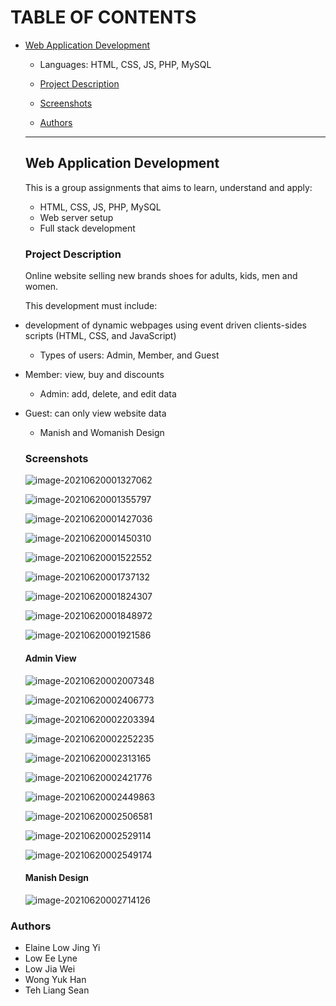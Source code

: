 # TABLE OF CONTENTS

* [Web Application Development ](#web-application-development)

  * Languages: HTML, CSS, JS, PHP, MySQL
  
  * [Project Description](#project-description)

  * [Screenshots](#screenshots)

  * [Authors](#authors)

    

  ---
  
  ## Web Application Development

  This is a group assignments that aims to learn, understand and apply:

  * HTML, CSS, JS, PHP, MySQL
  * Web server setup
  * Full stack development

  ### Project Description
  
  Online website selling new brands shoes for adults, kids, men and women.
  
  This development must include:
  
* development of dynamic webpages using event driven clients-sides scripts (HTML, CSS, and JavaScript)
  * Types of users: Admin, Member, and Guest
* Member: view, buy and discounts
  * Admin: add, delete, and edit data
* Guest: can only view website data
  * Manish and Womanish Design
  
  ### Screenshots
  
  ![image-20210620001327062](Screenshots/login)
  
  ![image-20210620001355797](Screenshots/login.jpg)


  ![image-20210620001427036](Screenshots/home.png)

  ![image-20210620001450310](Screenshots/shop.png)


  ![image-20210620001522552](Screenshots/blog.png)

  ![image-20210620001737132](Screenshots/postblog.png)


  ![image-20210620001824307](Screenshots/faq.png)

  ![image-20210620001848972](Screenshots/aboutus.png)

  ![image-20210620001921586](Screenshots/contactus.png)

  

  #### Admin View

  ![image-20210620002007348](Screenshots/adminlogin.png)


  ![image-20210620002406773](Screenshots/adminhome.png)

  ![image-20210620002203394](Screenshots/adminaddshoe.png)

  ![image-20210620002252235](Screenshots/admindeleteshoe.png)

  ![image-20210620002313165](Screenshots/adminupdate.png)

  ![image-20210620002421776](Screenshots/adminshop.png)

  

  ![image-20210620002449863](Screenshots/adminfaq.png)

  ![image-20210620002506581](Screenshots/admineditfaq.png)

  

  ![image-20210620002529114](Screenshots/admincontact.png)

  ![image-20210620002549174](Screenshots/adminreplyenquiry.png)

  #### Manish Design

  ![image-20210620002714126](Screenshots/mainshview.png)



### Authors 

* Elaine Low Jing Yi
* Low Ee Lyne
* Low Jia Wei
* Wong Yuk Han
* Teh Liang Sean

  

  

  

  

  

  

  

  

  

  

  

  

  

  

  

  



